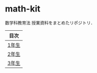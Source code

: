 # math-kit
数学科教育法 授業資料をまとめたリポジトリ．

|目次|
|---|
|[1年生](/2023-1.md)|
|[2年生](/2023-2.md)|
|[3年生](/2023-3.md)|
